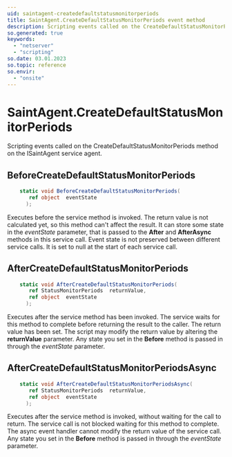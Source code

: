 ```yaml
---
uid: saintagent-createdefaultstatusmonitorperiods
title: SaintAgent.CreateDefaultStatusMonitorPeriods event method
description: Scripting events called on the CreateDefaultStatusMonitorPeriods method on the SaintAgent service agent.
so.generated: true
keywords:
  - "netserver"
  - "scripting"
so.date: 03.01.2023
so.topic: reference
so.envir:
  - "onsite"
---
```

# SaintAgent.CreateDefaultStatusMonitorPeriods

Scripting events called on the <see cref='M:SuperOffice.CRM.Services.ISaintAgent.CreateDefaultStatusMonitorPeriods'>CreateDefaultStatusMonitorPeriods</see> method on the <see cref='ISaintAgent'>ISaintAgent</see>  service agent.

## BeforeCreateDefaultStatusMonitorPeriods
```cs
    static void BeforeCreateDefaultStatusMonitorPeriods(
       ref object  eventState
      );
```
Executes before the service method is invoked.
The return value is not calculated yet, so this method can't affect the result.
It can store some state in the *eventState* parameter, that is passed to the **After** and **AfterAsync** methods in this service call.
Event state is not preserved between different service calls. It is set to null at the start of each service call.
## AfterCreateDefaultStatusMonitorPeriods
```cs
    static void AfterCreateDefaultStatusMonitorPeriods(
       ref StatusMonitorPeriods  returnValue,
       ref object  eventState
      );
```
Executes after the service method has been invoked. The service waits for this method to complete before returning the result to the caller.
The return value has been set. The script may modify the return value by altering the **returnValue** parameter.
Any state you set in the **Before** method is passed in through the *eventState* parameter.
## AfterCreateDefaultStatusMonitorPeriodsAsync
```cs
    static void AfterCreateDefaultStatusMonitorPeriodsAsync(
       ref StatusMonitorPeriods  returnValue,
       ref object  eventState
      );
```
Executes after the service method is invoked, without waiting for the call to return.
The service call is not blocked waiting for this method to complete.
The async event handler cannot modify the return value of the service call.
Any state you set in the **Before** method is passed in through the *eventState* parameter.

